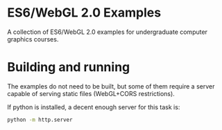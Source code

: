 # ES6/WebGL 2.0 Examples
A collection of ES6/WebGL 2.0 examples for undergraduate computer graphics courses.

# Building and running
The examples do not need to be built, but some of them require a server
capable of serving static files (WebGL+CORS restrictions).

If python is installed, a decent enough server for this task is:

```bash
python -m http.server
```
